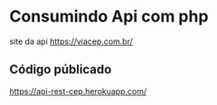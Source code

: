 # Consumindo Api com php
site da api https://viacep.com.br/
## Código públicado
https://api-rest-cep.herokuapp.com/
